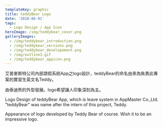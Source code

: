 ```yaml
---
templateKey: graphic
title: teddyBear Logo
date: '2018-06-01'
tags:
  - Logo Design / App Icon
heroImage: /img/teddybear_cover.png
galleryImages:
  - /img/teddybear_introduction.png
  - /img/teddybear_versions.png
  - /img/teddybear_developement.png
  - /img/outline3.gif
  - /img/teddybear_appicon.png
---
```

艾普麥斯特公司內部請假系統App之logo設計，teddyBear的命名由來為負責此專案的實習生英文名Teddy。

由泰迪熊的外型發展。logo希望讓人印象深刻為主。

Logo Design of teddyBear App, which is leave system in AppMaster Co.,Ltd. "teddyBear" was name after the intern of this project, Teddy.

Appearance of logo developed by Teddy Bear of course. Wish it to be an impressive logo.
